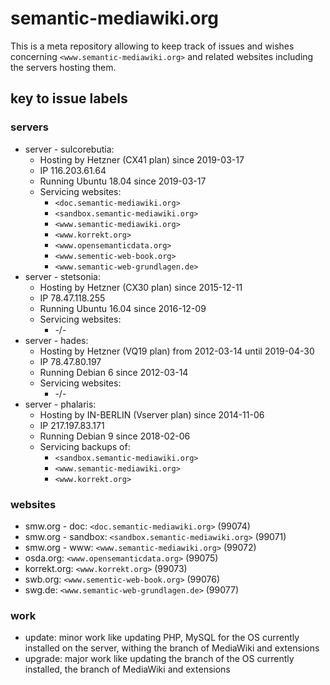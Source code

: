 # semantic-mediawiki.org
This is a meta repository allowing to keep track of issues and wishes concerning `<www.semantic-mediawiki.org>` and related websites including the servers hosting them.

## key to issue labels

### servers
* server - sulcorebutia:  
  * Hosting by Hetzner (CX41 plan) since 2019-03-17
  * IP 116.203.61.64
  * Running Ubuntu 18.04 since 2019-03-17
  * Servicing websites:
    * `<doc.semantic-mediawiki.org>`
    * `<sandbox.semantic-mediawiki.org>`
    * `<www.semantic-mediawiki.org>`
    * `<www.korrekt.org>`
    * `<www.opensemanticdata.org>`
    * `<www.sementic-web-book.org>`
    * `<www.semantic-web-grundlagen.de>`
* server - stetsonia:  
  * Hosting by Hetzner (CX30 plan) since 2015-12-11
  * IP 78.47.118.255
  * Running Ubuntu 16.04 since 2016-12-09
  * Servicing websites:
    * -/-
* server - hades:  
  * Hosting by Hetzner (VQ19 plan) from 2012-03-14 until 2019-04-30
  * IP 78.47.80.197
  * Running Debian 6 since 2012-03-14
  * Servicing websites:
    * -/-
* server - phalaris:
  * Hosting by IN-BERLIN (Vserver plan) since 2014-11-06
  * IP 217.197.83.171
  * Running Debian 9 since 2018-02-06
  * Servicing backups of:
    * `<sandbox.semantic-mediawiki.org>`
    * `<www.semantic-mediawiki.org>`
    * `<www.korrekt.org>`

### websites
* smw.org - doc: `<doc.semantic-mediawiki.org>` (99074)
* smw.org - sandbox: `<sandbox.semantic-mediawiki.org>` (99071)
* smw.org - www: `<www.semantic-mediawiki.org>` (99072)
* osda.org: `<www.opensemanticdata.org>` (99075)
* korrekt.org: `<www.korrekt.org>` (99073)
* swb.org: `<www.sementic-web-book.org>` (99076)
* swg.de: `<www.semantic-web-grundlagen.de>` (99077)
 
### work
* update: minor work like updating PHP, MySQL for the OS currently installed on the server, withing the branch of MediaWiki and extensions
* upgrade: major work like updating the branch of the OS currently installed, the branch of MediaWiki and extensions
